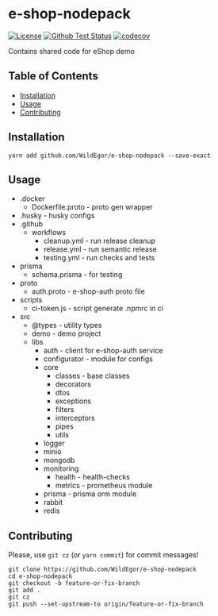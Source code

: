 # e-shop-nodepack

[![License](https://img.shields.io/badge/License-MIT-blue.svg)](https://opensource.org/licenses/MIT)
[![Github Test Status](https://github.com/WildEgor/e-shop-nodepack/workflows/testing/badge.svg)](https://github.com/WildEgor/e-shop-nodepack/workflows/testing/badge.svg)
[![codecov](https://codecov.io/gh/WildEgor/e-shop-gopack/branch/main/graph/badge.svg)](https://codecov.io/gh/WildEgor/e-shop-gopack)

Contains shared code for eShop demo

## Table of Contents
- [Installation](#installation)
- [Usage](#usage)
- [Contributing](#contributing)

## Installation
```shell
yarn add github.com/WildEgor/e-shop-nodepack --save-exact
```

## Usage
- .docker
  - Dockerfile.proto - proto gen wrapper
- .husky - husky configs
- .github
  - workflows
    - cleanup.yml - run release cleanup
    - release.yml - run semantic release
    - testing.yml - run checks and tests
- prisma
  - schema.prisma - for testing
- proto
  - auth.proto - e-shop-auth proto file
- scripts
  - ci-token.js - script generate .npmrc in ci
- src
  - @types - utility types
  - demo - demo project
  - libs
    - auth - client for e-shop-auth service
    - configurator - module for configs
    - core
      - classes - base classes
      - decorators
      - dtos
      - exceptions
      - filters
      - interceptors
      - pipes
      - utils
    - logger
    - minio
    - mongodb
    - monitoring
      - health - health-checks
      - metrics - prometheus module
    - prisma - prisma orm module
    - rabbit
    - redis

## Contributing

Please, use ```git cz``` (or ```yarn commit```) for commit messages!

```shell
git clone https://github.com/WildEgor/e-shop-nodepack
cd e-shop-nodepack
git checkout -b feature-or-fix-branch
git add .
git cz
git push --set-upstream-to origin/feature-or-fix-branch
```
